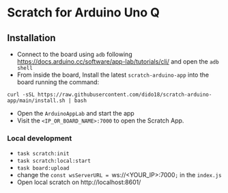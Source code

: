 # Scratch for Arduino Uno Q

## Installation

- Connect to the board using `adb` following https://docs.arduino.cc/software/app-lab/tutorials/cli/ and open the `adb shell`
- From inside the board, Install the latest `scratch-arduino-app` into the board running the command:
```
curl -sSL https://raw.githubusercontent.com/dido18/scratch-arduino-app/main/install.sh | bash
```
- Open the `ArduinoAppLab` and start the app
- Visit the `<IP_OR_BOARD_NAME>:7000` to open the Scratch App.

### Local development
- `task scratch:init`
- `task scratch:local:start`
- `ŧask board:upload`
- change the `const wsServerURL = `ws://<YOUR_IP>:7000`;` in the `index.js`
- Open local scratch on http://localhost:8601/

